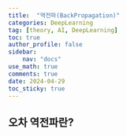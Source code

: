 ```yaml
---
title:  "역전파(BackPropagation)"
categories: DeepLearning
tag: [theory, AI, DeepLearning]
toc: true
author_profile: false
sidebar:
    nav: "docs"
use_math: true
comments: true
date: 2024-04-29
toc_sticky: true
---
```


## 오차 역전파란?

